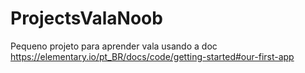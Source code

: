 # ProjectsValaNoob
Pequeno projeto para aprender vala usando a doc https://elementary.io/pt_BR/docs/code/getting-started#our-first-app
